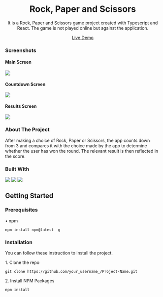 <h1 align="center">Rock, Paper and Scissors</h1>
<p align="center">It is a Rock, Paper and Scissors game project created with Typescript and React. The game is not played online but against the application.</p>
<p align="center"><a href="https://rock-paper-scissors-patika.vercel.app">Live Demo</a>

<h3 align="left">Screenshots</h3>

<h4 align="left">Main Screen</h4>
<img src="https://i.hizliresim.com/omvf0ls.png" />

<h4 align="left">Countdown Screen</h4>
<img src="https://i.hizliresim.com/amzba4t.png" />

<h4 align="left">Results Screen</h4>
<img src="https://i.hizliresim.com/sdkomxh.png" />

<h3 align="left">About The Project</h3>
<p>After making a choice of Rock, Paper or Scissors, the app counts down from 3 and compares it with the choice made by the app to determine whether the user has won the round. The relevant result is then reflected in the score.
</p>

<h3 align="left">Built With</h3>
<img src="https://img.shields.io/badge/react-%2320232a.svg?style=for-the-badge&logo=react&logoColor=%2361DAFB" />
<img src="https://img.shields.io/badge/typescript-%23007ACC.svg?style=for-the-badge&logo=typescript&logoColor=white" />
<img src="https://img.shields.io/badge/tailwindcss-%2338B2AC.svg?style=for-the-badge&logo=tailwind-css&logoColor=white" />

<h2 align="left">Getting Started</h2>
<h3 align="left">Prerequisites</h3>
<p>• npm </p>

```
npm install npm@latest -g
```

<h3 align="left">Installation</h3>
<p>You can follow these instruction to install the project.</p>
<p>1. Clone the repo</p>

```
git clone https://github.com/your_username_/Project-Name.git
```

<p>2. Install NPM Packages</p>

```
npm install
```

